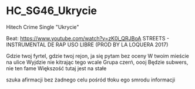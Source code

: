 # HC_SG46_Ukrycie
Hitech Crime Single "Ukrycie"

Beat: https://www.youtube.com/watch?v=zK0i_QRJBoA 
STREETS - INSTRUMENTAL DE RAP USO LIBRE (PROD BY LA LOQUERA 2017)


Gdzie twoj fyrtel, gdzie twoj rejon, ja się pytam bez oceny
W twoim mieście na ulice
Wyjdzie nie kitrając tego wcale
Grupa czerń, oooj
Będzie subwers, nie ten fame
Większość tutaj jest na stałe


szuka afirmacji
bez żadnego celu
pośród tłoku ego
smrodu informacji


